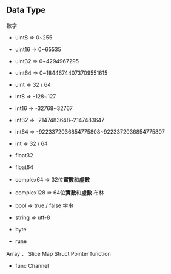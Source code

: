 ## Data Type
數字
 - uint8 => 0~255
 - uint16 => 0~65535
 - uint32 => 0~4294967295
 - uint64 => 0~18446744073709551615
 - uint => 32 / 64

 - int8 => -128~127
 - int16 => -32768~32767
 - int32 => -2147483648~2147483647
 - int64 => -9223372036854775808~9223372036854775807
 - int => 32 / 64

 - float32
 - float64
 - complex64 => 32位**實數**和**虛數**
 - complex128 => 64位**實數**和**虛數**
布林
 - bool => true / false
字串
 - string => utf-8
 - byte
 - rune

Array 、 Slice
Map
Struct
Pointer
function
 - func
Channel